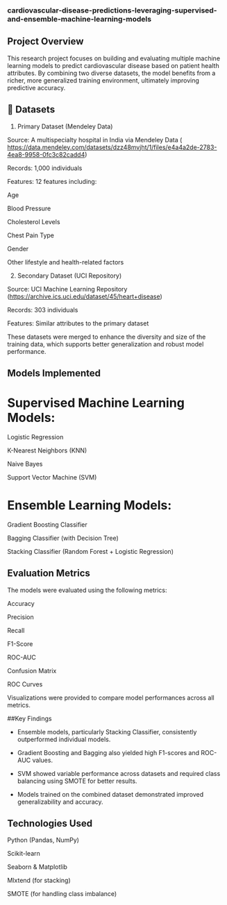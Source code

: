### cardiovascular-disease-predictions-leveraging-supervised-and-ensemble-machine-learning-models

## Project Overview 

This research project focuses on building and evaluating multiple machine learning models to predict cardiovascular disease based on patient health attributes. By combining two diverse datasets, the model benefits from a richer, more generalized training environment, ultimately improving predictive accuracy.

## 📁 Datasets

1. Primary Dataset (Mendeley Data)
   
Source: A multispecialty hospital in India via Mendeley Data ( https://data.mendeley.com/datasets/dzz48mvjht/1/files/e4a4a2de-2783-4ea8-9958-0fc3c82cadd4)

Records: 1,000 individuals

Features: 12 features including:

Age

Blood Pressure

Cholesterol Levels

Chest Pain Type

Gender

Other lifestyle and health-related factors

2. Secondary Dataset (UCI Repository)
 
Source: UCI Machine Learning Repository (https://archive.ics.uci.edu/dataset/45/heart+disease)

Records: 303 individuals

Features: Similar attributes to the primary dataset

These datasets were merged to enhance the diversity and size of the training data, which supports better generalization and robust model performance.

##  Models Implemented

# Supervised Machine Learning Models:

Logistic Regression

K-Nearest Neighbors (KNN)

Naive Bayes

Support Vector Machine (SVM)

# Ensemble Learning Models:

Gradient Boosting Classifier

Bagging Classifier (with Decision Tree)

Stacking Classifier (Random Forest + Logistic Regression)

## Evaluation Metrics

The models were evaluated using the following metrics:

Accuracy

Precision

Recall

F1-Score

ROC-AUC

Confusion Matrix

ROC Curves

Visualizations were provided to compare model performances across all metrics.

##Key Findings

- Ensemble models, particularly Stacking Classifier, consistently outperformed individual models.

- Gradient Boosting and Bagging also yielded high F1-scores and ROC-AUC values.

- SVM showed variable performance across datasets and required class balancing using SMOTE for better results.

- Models trained on the combined dataset demonstrated improved generalizability and accuracy.

## Technologies Used

Python (Pandas, NumPy)

Scikit-learn

Seaborn & Matplotlib

Mlxtend (for stacking)

SMOTE (for handling class imbalance)






